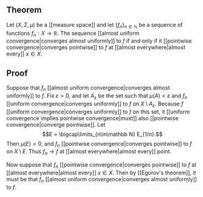 ## Theorem 
Let $(X,\Sigma,\mu)$ be a [[measure space]] and let $\{f_n\}_{n\in\mathbb N}$ be a sequence of functions $f_n: X\to \mathbb R$. The sequence [[almost uniform convergence|converges almost uniformly]] to $f$ if and only if it [[pointwise convergence|converges pointwise]] to $f$ at [[almost everywhere|almost every]] $x \in X$.
## Proof
Suppose that $f_n$ [[almost uniform convergence|converges almost uniformly]] to $f$. Fix $\varepsilon > 0$, and let $A_\varepsilon$ be the set such that $\mu(A) < \varepsilon$ and $f_n$ [[uniform convergence|converges uniformly]] to $f$ on $X\setminus A_\varepsilon$. Because $f$ [[uniform convergence|converges uniformly]] to $f$ on this set, it [[uniform convergence implies pointwise convergence|must]] also [[pointwise convergence|converge pointwise]]. Let $$E = \bigcap\limits_{n\in\mathbb N} E_{1/n}.$$ Then $\mu(E) = 0$, and $f_n$ [[pointwise convergence|converges pointwise]] to $f$ on $X\setminus E$. Thus $f_n \to f$ at [[almost everywhere|almost every]] point.

Now suppose that $f_n$ [[pointwise convergence|converges pointwise]] to $f$ at [[almost everywhere|almost every]] $x \in X$. Then by [[Egorov's theorem]], it must be that $f_n$ [[almost uniform convergence|converges almost uniformly]] to $f$.